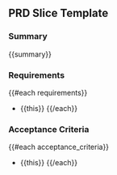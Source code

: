 ﻿## PRD Slice Template

### Summary
{{summary}}

### Requirements
{{#each requirements}}
- {{this}}
{{/each}}

### Acceptance Criteria
{{#each acceptance_criteria}}
- {{this}}
{{/each}}
